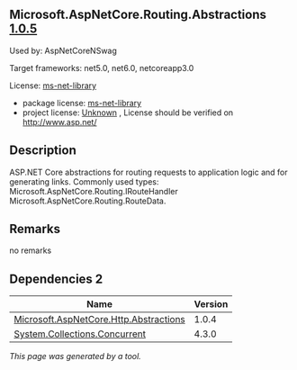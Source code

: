 Microsoft.AspNetCore.Routing.Abstractions [1.0.5](https://www.nuget.org/packages/Microsoft.AspNetCore.Routing.Abstractions/1.0.5)
--------------------

Used by: AspNetCoreNSwag

Target frameworks: net5.0, net6.0, netcoreapp3.0

License: [ms-net-library](../../../../licenses/ms-net-library) 

- package license: [ms-net-library](http://www.microsoft.com/web/webpi/eula/net_library_eula_enu.htm) 
- project license: [Unknown](http://www.asp.net/) , License should be verified on http://www.asp.net/

Description
-----------
ASP.NET Core abstractions for routing requests to application logic and for generating links.
Commonly used types:
Microsoft.AspNetCore.Routing.IRouteHandler
Microsoft.AspNetCore.Routing.RouteData.

Remarks
-----------
no remarks


Dependencies 2
-----------

|Name|Version|
|----------|:----|
|[Microsoft.AspNetCore.Http.Abstractions](../../../../packages/nuget.org/microsoft.aspnetcore.http.abstractions/1.0.4)|1.0.4|
|[System.Collections.Concurrent](../../../../packages/nuget.org/system.collections.concurrent/4.3.0)|4.3.0|

*This page was generated by a tool.*
